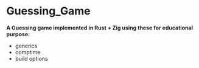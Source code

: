 # Guessing_Game


**A Guessing game implemented in Rust + Zig using these for educational purpose:**

+ generics
+ comptime
+ build options

